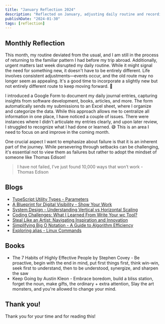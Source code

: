 ```yaml
---
title: "January Reflection 2024"
description: "Reflected on January, adjusting daily routine and recording a daily journal via Google form. Explored Docker, GitHub Actions (with 'needs'), and Raspberry Pi."
publishDate: "2024-01-30"
tags: [reflection]
---
```


## Monthly Reflection

This month, my routine deviated from the usual, and I am still in the process of returning to the familiar pattern I had before my trip abroad. Additionally, urgent matters last week disrupted my daily routine. While it might signal the need for something new, it doesn't have to be entirely different. Life involves consistent adjustments—events occur, and the old route may no longer seem as appealing. It's a good time to incorporate a slightly new but not entirely different route to keep moving forward. 💪

I introduced a Google Form to document my daily journal entries, capturing insights from software development, books, articles, and more. The form automatically sends my submissions to an Excel sheet, where I organize and categorize the data. While this approach allows me to centralize all information in one place, I have noticed a couple of issues. There were instances where I didn't articulate my entries clearly, and upon later review, I struggled to recognize what I had done or learned. 😅 This is an area I need to focus on and improve in the coming month.

One crucial aspect I want to emphasize about failure is that it is an inherent part of the journey. While persevering through setbacks can be challenging, it's essential not to view them as failures but rather to adopt the mindset of someone like Thomas Edison!

> I have not failed, I’ve just found 10,000 ways that won’t work - Thomas Edison

## Blogs

- [TypeScript Utility Types - Parameters](https://victoriacheng15.vercel.app/posts/typescript-utility-types-parameters)
- [A Blueprint for Digital Visibility - Show Your Work](https://victoriacheng15.vercel.app/posts/a-blueprint-for-digital-visibility-show-your-work)
- [System Design - Understanding Vertical vs Horizontal Scaling](https://victoriacheng15.vercel.app/posts/system-design-understanding-vertical-vs-horizontal-scaling)
- [Coding Challenges: What I Learned From Write Your wc Tool?](https://victoriacheng15.vercel.app/posts/coding-challenges-what-i-learned-from-write-your-wc-tool)
- [Steal Like an Artist: Navigating Inspiration and Innovation](https://victoriacheng15.vercel.app/posts/steal-like-an-artist-navigating-inspiration-and-innovation)
- [Simplifying Big O Notation - A Guide to Algorithm Efficiency](https://victoriacheng15.vercel.app/posts/simplifying-big-o-notation-a-guide-to-algorithm-efficiency)
- [Exploring alias - Linux Commands](https://victoriacheng15.vercel.app/posts/exploring-alias-linux-commands)

## Books

- The 7 Habits of Highly Effective People by Stephen Covey - Be proactive, begin with the end in mind, put first things first, think win-win, seek first to understand, then to be understood, synergize, and sharpen the saw
- Keep Going by Austin Kleon - Embrace boredom, build a bliss station, forget the noun, make gifts, the ordinary + extra attention, Slay the art monsters, and you're allowed to change your mind.

## Thank you!

Thank you for your time and for reading this!
